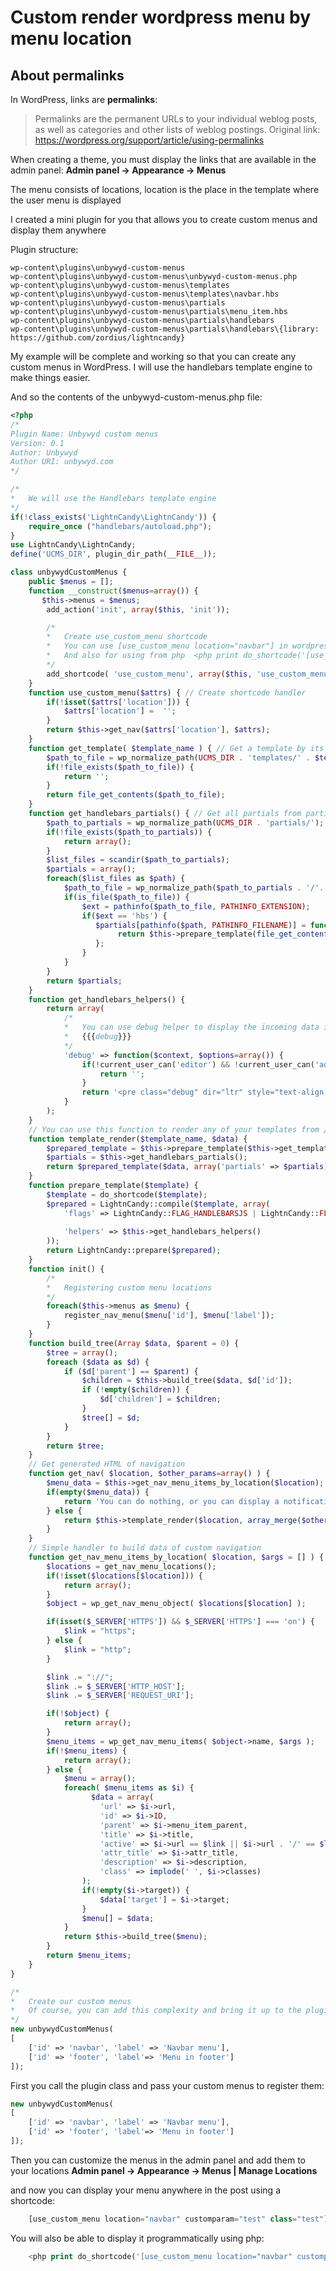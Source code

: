 # Custom render wordpress menu by menu location 

## About permalinks
In WordPress, links are **permalinks**:

> Permalinks are the permanent URLs to your individual weblog posts, as
> well as categories and other lists of weblog postings.
> Original link: https://wordpress.org/support/article/using-permalinks

When creating a theme, you must display the links that are available in the admin panel: **Admin panel -> Appearance -> Menus**

The menu consists of locations, location is the place in the template where the user menu is displayed

I created a mini plugin for you that allows you to create custom menus and display them anywhere

Plugin structure:

    wp-content\plugins\unbywyd-custom-menus
    wp-content\plugins\unbywyd-custom-menus\unbywyd-custom-menus.php
    wp-content\plugins\unbywyd-custom-menus\templates
    wp-content\plugins\unbywyd-custom-menus\templates\navbar.hbs
    wp-content\plugins\unbywyd-custom-menus\partials
    wp-content\plugins\unbywyd-custom-menus\partials\menu_item.hbs
    wp-content\plugins\unbywyd-custom-menus\partials\handlebars
    wp-content\plugins\unbywyd-custom-menus\partials\handlebars\{library: https://github.com/zordius/lightncandy}

My example will be complete and working so that you can create any custom menus in WordPress. I will use the handlebars template engine to make things easier.

And so the contents of the unbywyd-custom-menus.php file:

```php
<?php
/*
Plugin Name: Unbywyd custom menus
Version: 0.1
Author: Unbywyd
Author URI: unbywyd.com
*/

/*
*   We will use the Handlebars template engine
*/
if(!class_exists('LightnCandy\LightnCandy')) {
    require_once ("handlebars/autoload.php");
}
use LightnCandy\LightnCandy;
define('UCMS_DIR', plugin_dir_path(__FILE__));

class unbywydCustomMenus {
    public $menus = [];
    function __construct($menus=array()) {
       $this->menus = $menus;
        add_action('init', array($this, 'init'));

        /*  
        *   Create use_custom_menu shortcode 
        *   You can use [use_custom_menu location="navbar"] in wordpress posts to display navbar menu
        *   And also for using from php  <php print do_shortcode('[use_custom_menu location="navbar" customparam="test" class="test"]'); ?>
        */
        add_shortcode( 'use_custom_menu', array($this, 'use_custom_menu'));
    }
    function use_custom_menu($attrs) { // Create shortcode handler
        if(!isset($attrs['location'])) {
            $attrs['location'] =  '';
        }
        return $this->get_nav($attrs['location'], $attrs);
    }
    function get_template( $template_name ) { // Get a template by its name from templates/ directory
        $path_to_file = wp_normalize_path(UCMS_DIR . 'templates/' . $template_name . '.hbs');
        if(!file_exists($path_to_file)) {
            return '';
        }
        return file_get_contents($path_to_file);
    }
    function get_handlebars_partials() { // Get all partials from partials/ directory
        $path_to_partials = wp_normalize_path(UCMS_DIR . 'partials/');
        if(!file_exists($path_to_partials)) {
            return array();
        }
        $list_files = scandir($path_to_partials);
        $partials = array();
        foreach($list_files as $path) {
            $path_to_file = wp_normalize_path($path_to_partials . '/'. $path);
            if(is_file($path_to_file)) {
                $ext = pathinfo($path_to_file, PATHINFO_EXTENSION);               
                if($ext == 'hbs') {         
                   $partials[pathinfo($path, PATHINFO_FILENAME)] = function($name, $context) use($path_to_file) {                        
                        return $this->prepare_template(file_get_contents($path_to_file))($context, array('partials' => $this->get_handlebars_partials()));
                   };
                }
            }
        }
        return $partials;
    }
    function get_handlebars_helpers() {
        return array(
            /*
            *   You can use debug helper to display the incoming data into the template
            *   {{{debug}}}
            */
            'debug' => function($context, $options=array()) {
                if(!current_user_can('editor') && !current_user_can('administrator')) {
                    return '';
                }
                return '<pre class="debug" dir="ltr" style="text-align:left !important;">'.json_encode($context['data']['root'], JSON_PRETTY_PRINT | JSON_UNESCAPED_SLASHES | JSON_UNESCAPED_UNICODE).'</pre>';
            }
        );
    }
    // You can use this function to render any of your templates from /template directory
    function template_render($template_name, $data) {  
        $prepared_template = $this->prepare_template($this->get_template( $template_name ));   
        $partials = $this->get_handlebars_partials();
        return $prepared_template($data, array('partials' => $partials));    
    }
    function prepare_template($template) {        
        $template = do_shortcode($template);       
        $prepared = LightnCandy::compile($template, array(
            'flags' => LightnCandy::FLAG_HANDLEBARSJS | LightnCandy::FLAG_ADVARNAME | LightnCandy::FLAG_RUNTIMEPARTIAL | LightnCandy::FLAG_ERROR_SKIPPARTIAL,
            
            'helpers' => $this->get_handlebars_helpers()
        ));
        return LightnCandy::prepare($prepared);
    }
    function init() {
        /*
        *   Registering custom menu locations 
        */
        foreach($this->menus as $menu) {
            register_nav_menu($menu['id'], $menu['label']);
        }
    }
    function build_tree(Array $data, $parent = 0) {
        $tree = array();
        foreach ($data as $d) {
            if ($d['parent'] == $parent) {
                $children = $this->build_tree($data, $d['id']);
                if (!empty($children)) {
                    $d['children'] = $children;
                }
                $tree[] = $d;
            }
        }
        return $tree;
    }
    // Get generated HTML of navigation
    function get_nav( $location, $other_params=array() ) {
        $menu_data = $this->get_nav_menu_items_by_location($location);
        if(empty($menu_data)) {
            return 'You can do nothing, or you can display a notification that there are no links in the menu';            
        } else {
            return $this->template_render($location, array_merge($other_params, array('menu' => $menu_data)));            
        }
    }
    // Simple handler to build data of custom navigation
    function get_nav_menu_items_by_location( $location, $args = [] ) {
        $locations = get_nav_menu_locations();
        if(!isset($locations[$location])) {
            return array();
        }
        $object = wp_get_nav_menu_object( $locations[$location] );

        if(isset($_SERVER['HTTPS']) && $_SERVER['HTTPS'] === 'on') {
            $link = "https";
        } else {
            $link = "http";
        }

        $link .= "://";
        $link .= $_SERVER['HTTP_HOST'];
        $link .= $_SERVER['REQUEST_URI'];

        if(!$object) {
            return array();
        }
        $menu_items = wp_get_nav_menu_items( $object->name, $args );
        if(!$menu_items) {
            return array();
        } else {
            $menu = array();
            foreach( $menu_items as $i) {
                  $data = array(
                    'url' => $i->url,
                    'id' => $i->ID,
                    'parent' => $i->menu_item_parent,
                    'title' => $i->title,            
                    'active' => $i->url == $link || $i->url . '/' == $link,
                    'attr_title' => $i->attr_title,
                    'description' => $i->description,
                    'class' => implode(' ', $i->classes)
                );
                if(!empty($i->target)) {
                    $data['target'] = $i->target;
                }
                $menu[] = $data;
            }
            return $this->build_tree($menu);
        }
        return $menu_items;
    }
}

/*
*   Сreate our custom menus
*   Of course, you can add this complexity and bring it up to the plugin settings and display it in the wordpress admin panel as option page.
*/
new unbywydCustomMenus(
[
    ['id' => 'navbar', 'label' => 'Navbar menu'], 
    ['id' => 'footer', 'label'=> 'Menu in footer']
]);
```

First you call the plugin class and pass your custom menus to register them:

``` php
new unbywydCustomMenus(
[
    ['id' => 'navbar', 'label' => 'Navbar menu'], 
    ['id' => 'footer', 'label'=> 'Menu in footer']
]);
```

Then you can customize the menus in the admin panel and add them to your locations
**Admin panel -> Appearance -> Menus | Manage Locations**

and now you can display your menu anywhere in the post using a shortcode:

```php
    [use_custom_menu location="navbar" customparam="test" class="test"]
```

You will also be able to display it programmatically using php:

```php
    <php print do_shortcode('[use_custom_menu location="navbar" customparam="test" class="test"]'); ?>
```

